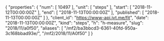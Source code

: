 {
  "properties": {
    "num": [
      10497
    ],
    "unit": [
      "steps"
    ],
    "start": [
      "2018-11-12T00:00:00Z"
    ],
    "end": [
      "2018-11-13T00:00:00Z"
    ],
    "published": [
      "2018-11-13T00:00:00Z"
    ]
  },
  "client_id": "https://www-api.jvt.me/fit",
  "date": "2018-11-13T00:00:00Z",
  "kind": "steps",
  "h": "h-measure",
  "slug": "2018/11/a0f50",
  "aliases": [
    "/mf2/ba3bbcd3-6361-40fd-950a-3c168bbad93e/",
    "/mf2/2018/11/A0f50"
  ]
}
